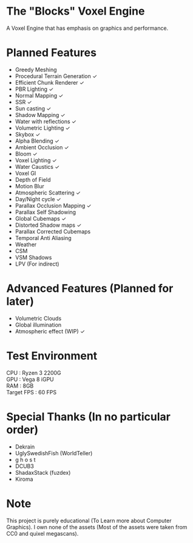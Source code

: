 # The "Blocks" Voxel Engine
A Voxel Engine that has emphasis on graphics and performance.

# Planned Features
- Greedy Meshing
- Procedural Terrain Generation ✓   
- Efficient Chunk Renderer ✓
- PBR Lighting ✓
- Normal Mapping ✓
- SSR ✓
- Sun casting ✓
- Shadow Mapping ✓
- Water with reflections ✓
- Volumetric Lighting ✓
- Skybox ✓
- Alpha Blending ✓
- Ambient Occlusion ✓
- Bloom ✓ 
- Voxel Lighting ✓
- Water Caustics ✓
- Voxel GI
- Depth of Field
- Motion Blur 
- Atmospheric Scattering ✓
- Day/Night cycle ✓
- Parallax Occlusion Mapping ✓
- Parallax Self Shadowing
- Global Cubemaps ✓
- Distorted Shadow maps ✓
- Parallax Corrected Cubemaps
- Temporal Anti Aliasing 
- Weather
- CSM 
- VSM Shadows
- LPV (For indirect)

# Advanced Features (Planned for later) 
- Volumetric Clouds
- Global illumination
- Atmospheric effect (WIP) ✓

# Test Environment <br>
CPU : Ryzen 3 2200G <br>
GPU : Vega 8 iGPU <br>
RAM : 8GB <br>
Target FPS : 60 FPS <br>

# Special Thanks (In no particular order)
- Dekrain
- UglySwedishFish (WorldTeller)
- g h o s t
- DCUB3 
- ShadaxStack (fuzdex)
- Kiroma

# Note 
This project is purely educational (To Learn more about Computer Graphics). I own none of the assets (Most of the assets were taken from CC0 and quixel megascans). </br>
